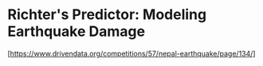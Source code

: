 # Richter's Predictor: Modeling Earthquake Damage
[https://www.drivendata.org/competitions/57/nepal-earthquake/page/134/]
